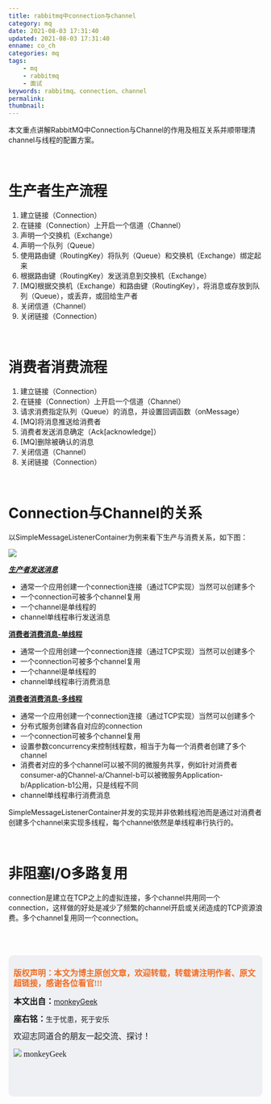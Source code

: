 ```yaml
---
title: rabbitmq中connection与channel
category: mq
date: 2021-08-03 17:31:40
updated: 2021-08-03 17:31:40
enname: co_ch
categories: mq
tags:
	- mq
	- rabbitmq
	- 面试
keywords: rabbitmq、connection、channel
permalink:
thumbnail:
---
```


本文重点讲解RabbitMQ中Connection与Channel的作用及相互关系并顺带理清channel与线程的配置方案。

<!--more-->

</br>

# 生产者生产流程

1. 建立链接（Connection）
2. 在链接（Connection）上开启一个信道（Channel）
3. 声明一个交换机（Exchange）
4. 声明一个队列（Queue）
5. 使用路由键（RoutingKey）将队列（Queue）和交换机（Exchange）绑定起来
6. 根据路由键（RoutingKey）发送消息到交换机（Exchange）
7. [MQ]根据交换机（Exchange）和路由键（RoutingKey），将消息或存放到队列（Queue），或丢弃，或回给生产者
8. 关闭信道（Channel）
9. 关闭链接（Connection）
   

</br>

# 消费者消费流程

1. 建立链接（Connection）
2. 在链接（Connection）上开启一个信道（Channel）
3. 请求消费指定队列（Queue）的消息，并设置回调函数（onMessage）
4. [MQ]将消息推送给消费者
5. 消费者发送消息确定（Ack[acknowledge]）
6. [MQ]删除被确认的消息
7. 关闭信道（Channel）
8. 关闭链接（Connection）



</br>

# Connection与Channel的关系

以SimpleMessageListenerContainer为例来看下生产与消费关系，如下图：

![](../../../../image/RabbitMQ中connection与channel.png)



<u>***生产者发送消息***</u>

- 通常一个应用创建一个connection连接（通过TCP实现）当然可以创建多个
- 一个connection可被多个channel复用
- 一个channel是单线程的
- channel单线程串行发送消息



**<u>消费者消费消息-单线程</u>**

- 通常一个应用创建一个connection连接（通过TCP实现）当然可以创建多个
- 一个connection可被多个channel复用
- 一个channel是单线程的
- channel单线程串行消费消息



**<u>消费者消费消息-多线程</u>**

- 通常一个应用创建一个connection连接（通过TCP实现）当然可以创建多个
- 分布式服务创建各自对应的connection
- 一个connection可被多个channel复用
- 设置参数concurrency来控制线程数，相当于为每一个消费者创建了多个channel
- 消费者对应的多个channel可以被不同的微服务共享，例如针对消费者consumer-a的Channel-a/Channel-b可以被微服务Application-b/Application-b1公用，只是线程不同
- channel单线程串行消费消息

SimpleMessageListenerContainer并发的实现并非依赖线程池而是通过对消费者创建多个channel来实现多线程，每个channel依然是单线程串行执行的。



</br>

# 非阻塞I/O多路复用

connection是建立在TCP之上的虚拟连接，多个channel共用同一个connection，这样做的好处是减少了频繁的channel开启或关闭造成的TCP资源浪费。多个channel复用同一个connection。



</br>

</br>

</br>

<script>
var _hmt = _hmt || [];
(function() {
  var hm = document.createElement("script");
  hm.src = "https://hm.baidu.com/hm.js?2f798e6b269c8a40f12bef25d7f1876d";
  var s = document.getElementsByTagName("script")[0]; 
  s.parentNode.insertBefore(hm, s);
})();
</script>

<div style="height:260px; background-color:rgb(238,240,244); padding:10px;border-radius:10px;">
    <p style="color:#f36c21;font:bold 16px/20px 'kaiTi';">
      版权声明：本文为博主原创文章，欢迎转载，转载请注明作者、原文超链接，感谢各位看官!!!
    </p>
    <p>
      <span style="font:bold 16px/20px 'kaiTi';">本文出自：</span><a href="https://monkeyGeek369.github.io">monkeyGeek</a> 
    </p>
    <p>
      <span style="font:bold 16px/20px 'kaiTi';">座右铭：</span><span>生于忧患，死于安乐</span> 
    </p>
    <p>
      <span style="font:16px/20px 'kaiTi';">欢迎志同道合的朋友一起交流、探讨！</span> 
    </p>
    <img style="height:auto; width:auto;flot:left;" src="../../../../image/monkey64.png" /><span style="font:16px/20px 'kaiTi';flot:left;">   monkeyGeek</span>


